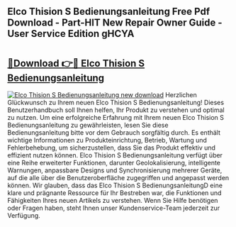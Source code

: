 ## Elco Thision S Bedienungsanleitung Free Pdf Download - Part-HlT New Repair Owner Guide - User Service Edition gHCYA

# <h2><a href="http://df1fbqy.blite.top/?on=Elco+Thision+S+Bedienungsanleitung">🔗Download 👉🔴 Elco Thision S Bedienungsanleitung</a></h2>

[![Elco Thision S Bedienungsanleitung new download](https://i.imgur.com/lujVjoI.png)](http://df1fbqy.blite.top/?on=Elco+Thision+S+Bedienungsanleitung)
Herzlichen Glückwunsch zu Ihrem neuen Elco Thision S Bedienungsanleitung! Dieses Benutzerhandbuch soll Ihnen helfen, Ihr Produkt zu verstehen und optimal zu nutzen. Um eine erfolgreiche Erfahrung mit Ihrem neuen Elco Thision S Bedienungsanleitung zu gewährleisten, lesen Sie diese Bedienungsanleitung bitte vor dem Gebrauch sorgfältig durch. Es enthält wichtige Informationen zu Produkteinrichtung, Betrieb, Wartung und Fehlerbehebung, um sicherzustellen, dass Sie das Produkt effektiv und effizient nutzen können. Elco Thision S Bedienungsanleitung verfügt über eine Reihe erweiterter Funktionen, darunter Geolokalisierung, intelligente Warnungen, anpassbare Designs und Synchronisierung mehrerer Geräte, auf die alle über die Benutzeroberfläche zugegriffen und angepasst werden können. Wir glauben, dass das Elco Thision S BedienungsanleitungD eine klare und prägnante Ressource für Ihr Bestreben war, die Funktionen und Fähigkeiten Ihres neuen Artikels zu verstehen. Wenn Sie Hilfe benötigen oder Fragen haben, steht Ihnen unser Kundenservice-Team jederzeit zur Verfügung.

